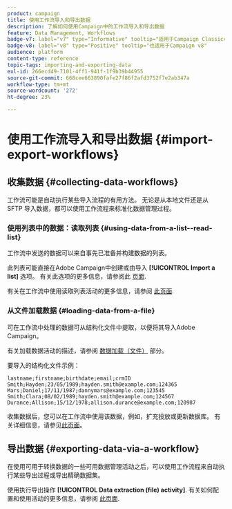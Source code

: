 ```yaml
---
product: campaign
title: 使用工作流导入和导出数据
description: 了解如何使用Campaign中的工作流导入和导出数据
feature: Data Management, Workflows
badge-v7: label="v7" type="Informative" tooltip="适用于Campaign Classicv7"
badge-v8: label="v8" type="Positive" tooltip="也适用于Campaign v8"
audience: platform
content-type: reference
topic-tags: importing-and-exporting-data
exl-id: 266ecd49-7101-4ff1-941f-1f9b39b44955
source-git-commit: 668cee663890fafe27f86f2afd3752f7e2ab347a
workflow-type: tm+mt
source-wordcount: '272'
ht-degree: 23%

---
```


# 使用工作流导入和导出数据 {#import-export-workflows}



## 收集数据 {#collecting-data-workflows}

工作流可能是自动执行某些导入流程的有用方法。 无论是从本地文件还是从 SFTP 导入数据，都可以使用工作流程来标准化数据管理过程。

### 使用列表中的数据：读取列表 {#using-data-from-a-list--read-list}

工作流中发送的数据可以来自事先已准备并构建数据的列表。

此列表可能直接在Adobe Campaign中创建或由导入 **[!UICONTROL Import a list]** 选项。 有关此选项的更多信息，请参阅此 [页面](../../platform/using/about-generic-imports-exports.md).

有关在工作流中使用读取列表活动的更多信息，请参阅 [此页面](../../workflow/using/read-list.md).

### 从文件加载数据 {#loading-data-from-a-file}

可在工作流中处理的数据可从结构化文件中提取，以便将其导入Adobe Campaign。

有关加载数据活动的描述，请参阅 [数据加载（文件）](../../workflow/using/data-loading-file.md) 部分。

要导入的结构化文件示例：

```
lastname;firstname;birthdate;email;crmID
Smith;Hayden;23/05/1989;hayden.smith@example.com;124365
Mars;Daniel;17/11/1987;dannymars@example.com;123545
Smith;Clara;08/02/1989;hayden.smith@example.com;124567
Durance;Allison;15/12/1978;allison.durance@example.com;120987
```

收集数据后，您可以在工作流中使用该数据，例如，扩充投放或更新数据库。 有关详细信息，请参见[此页面](../../workflow/using/how-to-use-workflow-data.md)。

## 导出数据 {#exporting-data-via-a-workflow}

在使用可用于转换数据的一些可用数据管理活动之后，可以使用工作流程来自动执行某些导出过程或导出精确数据集。

使用执行导出操作 **[!UICONTROL Data extraction (file) activity]**. 有关如何配置和使用活动的更多信息，请参阅 [此页面](../../workflow/using/extraction-file.md).
